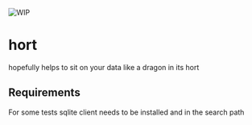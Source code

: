 ![WIP](https://img.shields.io/badge/work%20in%20progress-red)

# hort
hopefully helps to sit on your data like a dragon in its hort

## Requirements

For some tests sqlite client needs to be installed and in the search path
